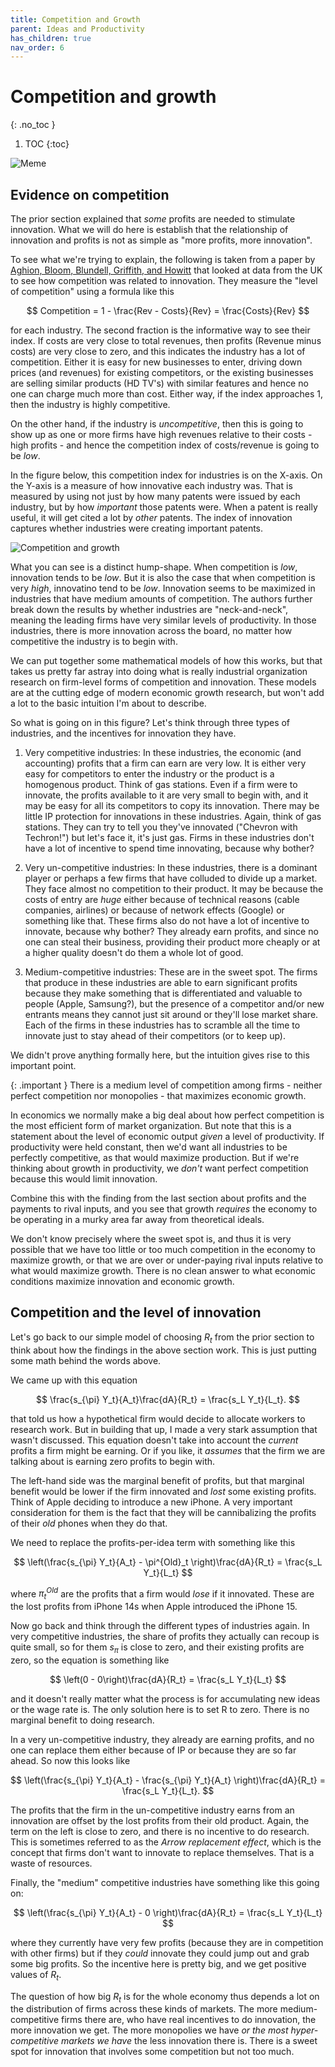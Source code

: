```yaml
---
title: Competition and Growth
parent: Ideas and Productivity
has_children: true
nav_order: 6
---
```


# Competition and growth
{: .no_toc }

1. TOC 
{:toc}

![Meme](meme_humpshape.png)

## Evidence on competition
The prior section explained that *some* profits are needed to stimulate innovation. What we will do here is establish that the relationship of innovation and profits is not as simple as "more profits, more innovation". 

To see what we're trying to explain, the following is taken from a paper by [Aghion, Bloom, Blundell, Griffith, and Howitt](https://ideas.repec.org/a/oup/qjecon/v120y2005i2p701-728..html) that looked at data from the UK to see how competition was related to innovation. They measure the "level of competition" using a formula like this

$$
Competition = 1 - \frac{Rev - Costs}{Rev} = \frac{Costs}{Rev}
$$

for each industry. The second fraction is the informative way to see their index. If costs are very close to total revenues, then profits (Revenue minus costs) are very close to zero, and this indicates the industry has a lot of competition. Either it is easy for new businesses to enter, driving down prices (and revenues) for existing competitors, or the existing businesses are selling similar products (HD TV's) with similar features and hence no one can charge much more than cost. Either way, if the index approaches 1, then the industry is highly competitive.

On the other hand, if the industry is *uncompetitive*, then this is going to show up as one or more firms have high revenues relative to their costs - high profits - and hence the competition index of costs/revenue is going to be *low*. 

In the figure below, this competition index for industries is on the X-axis. On the Y-axis is a measure of how innovative each industry was. That is measured by using not just by how many patents were issued by each industry, but by how *important* those patents were. When a patent is really useful, it will get cited a lot by *other* patents. The index of innovation captures whether industries were creating important patents. 

![Competition and growth](aah1.png)

What you can see is a distinct hump-shape. When competition is *low*, innovation tends to be *low*. But it is also the case that when competition is very *high*, innovatino tend to be *low*. Innovation seems to be maximized in industries that have medium amounts of competition. The authors further break down the results by whether industries are "neck-and-neck", meaning the leading firms have very similar levels of productivity. In those industries, there is more innovation across the board, no matter how competitive the industry is to begin with. 

We can put together some mathematical models of how this works, but that takes us pretty far astray into doing what is really industrial organization research on firm-level forms of competition and innovation. These models are at the cutting edge of modern economic growth research, but won't add a lot to the basic intuition I'm about to describe. 

So what is going on in this figure? Let's think through three types of industries, and the incentives for innovation they have. 

1. Very competitive industries: In these industries, the economic (and accounting) profits that a firm can earn are very low. It is either very easy for competitors to enter the industry or the product is a homogenous product. Think of gas stations. Even if a firm were to innovate, the profits available to it are very small to begin with, and it may be easy for all its competitors to copy its innovation. There may be little IP protection for innovations in these industries. Again, think of gas stations. They can try to tell you they've innovated ("Chevron with Techron!") but let's face it, it's just gas. Firms in these industries don't have a lot of incentive to spend time innovating, because why bother?

2. Very un-competitive industries: In these industries, there is a dominant player or perhaps a few firms that have colluded to divide up a market. They face almost no competition to their product. It may be because the costs of entry are *huge* either because of technical reasons (cable companies, airlines) or because of network effects (Google) or something like that. These firms also do not have a lot of incentive to innovate, because why bother? They already earn profits, and since no one can steal their business, providing their product more cheaply or at a higher quality doesn't do them a whole lot of good. 

3. Medium-competitive industries: These are in the sweet spot. The firms that produce in these industries are able to earn significant profits because they make something that is differentiated and valuable to people (Apple, Samsung?), but the presence of a competitor and/or new entrants means they cannot just sit around or they'll lose market share. Each of the firms in these industries has to scramble all the time to innovate just to stay ahead of their competitors (or to keep up). 

We didn't prove anything formally here, but the intuition gives rise to this important point.

{: .important }
There is a medium level of competition among firms - neither perfect competition nor monopolies - that maximizes economic growth.

In economics we normally make a big deal about how perfect competition is the most efficient form of market organization. But note that this is a statement about the level of economic output *given* a level of productivity. If productivity were held constant, then we'd want all industries to be perfectly competitive, as that would maximize production. But if we're thinking about growth in productivity, we *don't* want perfect competition because this would limit innovation. 

Combine this with the finding from the last section about profits and the payments to rival inputs, and you see that growth *requires* the economy to be operating in a murky area far away from theoretical ideals. 

We don't know precisely where the sweet spot is, and thus it is very possible that we have too little or too much competition in the economy to maximize growth, or that we are over or under-paying rival inputs relative to what would maximize growth. There is no clean answer to what economic conditions maximize innovation and economic growth. 

## Competition and the level of innovation
Let's go back to our simple model of choosing $R_t$ from the prior section to think about how the findings in the above section work. This is just putting some math behind the words above. 

We came up with this equation

$$
\frac{s_{\pi} Y_t}{A_t}\frac{dA}{R_t}  = \frac{s_L Y_t}{L_t}.
$$

that told us how a hypothetical firm would decide to allocate workers to research work. But in building that up, I made a very stark assumption that wasn't discussed. This equation doesn't take into account the *current* profits a firm might be earning. Or if you like, it *assumes* that the firm we are talking about is earning zero profits to begin with. 

The left-hand side was the marginal benefit of profits, but that marginal benefit would be lower if the firm innovated and *lost* some existing profits. Think of Apple deciding to introduce a new iPhone. A very important consideration for them is the fact that they will be cannibalizing the profits of their *old* phones when they do that.

We need to replace the profits-per-idea term with something like this

$$
\left(\frac{s_{\pi} Y_t}{A_t} - \pi^{Old}_t \right)\frac{dA}{R_t}  = \frac{s_L Y_t}{L_t}
$$

where $\pi^{Old}_t$ are the profits that a firm would *lose* if it innovated. These are the lost profits from iPhone 14s when Apple introduced the iPhone 15. 

Now go back and think through the different types of industries again. In very competitive industries, the share of profits they actually can recoup is quite small, so for them $s_{\pi}$ is close to zero, and their existing profits are zero, so the equation is something like

$$
\left(0 - 0\right)\frac{dA}{R_t}  = \frac{s_L Y_t}{L_t}
$$

and it doesn't really matter what the process is for accumulating new ideas or the wage rate is. The only solution here is to set R to zero. There is no marginal benefit to doing research. 

In a very un-competitive industry, they already are earning profits, and no one can replace them either because of IP or because they are so far ahead. So now this looks like

$$
\left(\frac{s_{\pi} Y_t}{A_t} - \frac{s_{\pi} Y_t}{A_t} \right)\frac{dA}{R_t}  = \frac{s_L Y_t}{L_t}.
$$

The profits that the firm in the un-competitive industry earns from an innovation are offset by the lost profits from their old product. Again, the term on the left is close to zero, and there is no incentive to do research. This is sometimes referred to as the *Arrow replacement effect*, which is the concept that firms don't want to innovate to replace themselves. That is a waste of resources.

Finally, the "medium" competitive industries have something like this going on:

$$
\left(\frac{s_{\pi} Y_t}{A_t} - 0 \right)\frac{dA}{R_t}  = \frac{s_L Y_t}{L_t}
$$

where they currently have very few profits (because they are in competition with other firms) but if they *could* innovate they could jump out and grab some big profits. So the incentive here is pretty big, and we get positive values of $R_t$. 

The question of how big $R_t$ is for the whole economy thus depends a lot on the distribution of firms across these kinds of markets. The more medium-competitive firms there are, who have real incentives to do innovation, the more innovation we get. The more monopolies we have *or the most hyper-competitive markets we have* the less innovation there is. There is a sweet spot for innovation that involves some competition but not too much. 